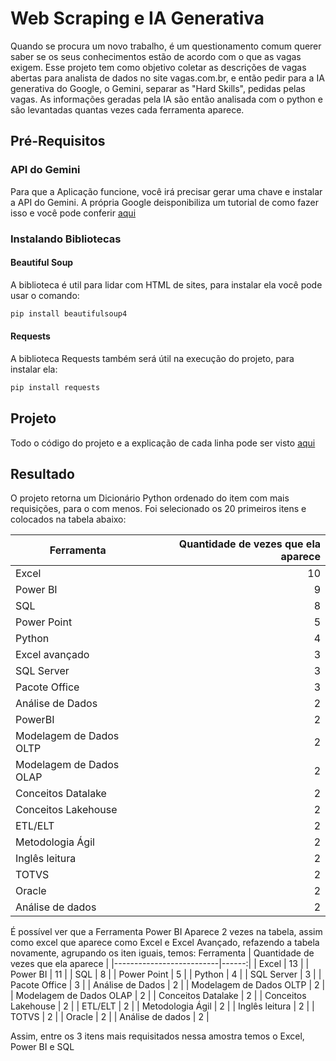 # Web Scraping e IA Generativa
Quando se procura um novo trabalho, é um questionamento comum querer saber se os seus conhecimentos estão de acordo com o que as vagas exigem.
Esse projeto tem como objetivo coletar as descrições de vagas abertas para analista de dados no site vagas.com.br, e então pedir para a IA generativa do Google, o Gemini, separar as "Hard Skills", pedidas pelas vagas. As informações geradas pela IA são então analisada com o python e são levantadas quantas vezes cada ferramenta aparece.

## Pré-Requisitos
### API do Gemini
Para que a Aplicação funcione, você irá precisar gerar uma chave e instalar a API do Gemini. A própria Google deisponibiliza um tutorial de como fazer isso e você pode conferir [aqui](https://ai.google.dev/tutorials/python_quickstart)

### Instalando Bibliotecas
#### Beautiful Soup
A biblioteca é util para lidar com HTML de sites, para instalar ela você pode usar o comando:
```bash
pip install beautifulsoup4
```
#### Requests
A biblioteca Requests também será útil na execução do projeto, para instalar ela:
```bash
pip install requests
```
## Projeto
Todo o código do projeto e a explicação de cada linha pode ser visto [aqui](https://github.com/suzananeves/Web-Scraping-e-IA-Generativa/blob/main/Analise.ipynb)

## Resultado
O projeto retorna um Dicionário Python ordenado do item com mais requisições, para o com menos. Foi selecionado os 20 primeiros itens e colocados na tabela abaixo:

| Ferramenta | Quantidade de vezes que ela aparece |
|--------------------------|------:|
| Excel                    |    10 |
| Power BI                 |     9 |
| SQL                      |     8 |
| Power Point              |     5 |
| Python                   |     4 |
| Excel avançado           |     3 |
| SQL Server               |     3 |
| Pacote Office            |     3 |
| Análise de Dados         |     2 |
| PowerBI                  |     2 |
| Modelagem de Dados OLTP  |     2 |
| Modelagem de Dados OLAP  |     2 |
| Conceitos Datalake       |     2 |
| Conceitos Lakehouse      |     2 |
| ETL/ELT                  |     2 |
| Metodologia Ágil         |     2 |
| Inglês leitura           |     2 |
| TOTVS                    |     2 |
| Oracle                   |     2 |
| Análise de dados         |     2 |

É possível ver que a Ferramenta Power BI Aparece 2 vezes na tabela, assim como excel que aparece como Excel e Excel Avançado, refazendo a tabela novamente, agrupando os iten iguais, temos:
 Ferramenta | Quantidade de vezes que ela aparece |
|--------------------------|------:|
| Excel                    |    13 |
| Power BI                 |    11 |
| SQL                      |     8 |
| Power Point              |     5 |
| Python                   |     4 |
| SQL Server               |     3 |
| Pacote Office            |     3 |
| Análise de Dados         |     2 |
| Modelagem de Dados OLTP  |     2 |
| Modelagem de Dados OLAP  |     2 |
| Conceitos Datalake       |     2 |
| Conceitos Lakehouse      |     2 |
| ETL/ELT                  |     2 |
| Metodologia Ágil         |     2 |
| Inglês leitura           |     2 |
| TOTVS                    |     2 |
| Oracle                   |     2 |
| Análise de dados         |     2 |

Assim, entre os 3 itens mais requisitados nessa amostra temos o Excel, Power BI e SQL


